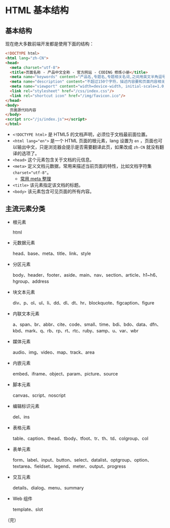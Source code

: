 # HTML 基本结构

## 基本结构

现在绝大多数前端开发都是使用下面的结构：

```html
<!DOCTYPE html>
<html lang="zh-CN">
<head>
  <meta charset="utf-8">
  <title>页面名称 - 产品中文全称 - 官方网站 - CODING 修炼小册</title>
  <meta name="keywords" content="产品名,专题名,专题相关名词,之间用英文半角逗号隔开">
  <meta name="description" content="不超过150个字符，描述内容要和页面内容相关。">
  <meta name="viewport" content="width=device-width, initial-scale=1.0, maximum-scale=1.0, user-scalable=no">
  <link rel="stylesheet" href="/css/index.css"/>
  <link rel="shortcut icon" href="/img/favicon.ico"/>
</head>
<body>
  页面源代码内容
</body>
<script src="/js/index.js"></script>
</html>
```

* `<!DOCTYPE html>` 是 HTML5 的文档声明，必须位于文档最前面位置。
* `<html lang="en">` 是一个 HTML 页面的根元素，lang 设置为 `en` ，页面也可以输出中文，只是浏览器会提示是否需要翻译此页，如果改成 `zh-CN` 就没有翻译的选项了。
* `<head>` 这个元素包含关于文档的元信息。
* `<meta>` 定义文档元数据，常用来描述当前页面的特性，比如文档字符集 `charset="utf-8"`。
  * [常用 meta 整理](https://segmentfault.com/a/1190000002407912 "常用 meta 整理")
* `<title>` 该元素指定该文档的标题。
* `<body>` 该元素包含可见页面的所有内容。

## 主流元素分类

* 根元素

  html
  
* 元数据元素

  head、base、meta、title、link、style

* 分区元素
  
  body、header、footer、aside、main、nav、section、article、h1~h6、hgroup、address

* 块文本元素
  
  div、p、ol、ul、li、dd、dl、dt、hr、blockquote、figcaption、figure

* 内联文本元素
  
  a、span、br、abbr、cite、code、small、time、bdi、bdo、data、dfn、kbd、mark、q、rb、rp、rt、rtc、ruby、samp、u、var、wbr

* 媒体元素
 
  audio、img、video、map、track、area

* 内嵌元素

  embed、iframe、object、param、picture、source

* 脚本元素

  canvas、script、noscript

* 编辑标识元素

  del、ins

* 表格元素
  
  table、caption、thead、tbody、tfoot、tr、th、td、colgroup、col

* 表单元素
  
  form、label、input、button、select、datalist、optgroup、option、textarea、fieldset、legend、meter、output、progress

* 交互元素
  
  details、dialog、menu、summary

* Web 组件
  
  template、slot

（完）
